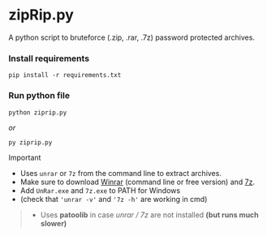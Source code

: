 # zipRip.py
A python script to bruteforce (.zip, .rar, .7z) password protected archives.

### Install requirements
```
pip install -r requirements.txt
```
### Run python file
```
python ziprip.py
```
*or*
```
py ziprip.py
```

>[!IMPORTANT]
> - Uses `unrar` or `7z` from the command line to extract archives.
> - Make sure to download [Winrar](https://www.rarlab.com/rar_add.htm) (command line or free version) and [7z](https://www.7-zip.org).
> - Add `UnRar.exe` and `7z.exe` to PATH for Windows
> - (check that `'unrar -v'` and `'7z -h'` are working in cmd)

> * Uses **patoolib** in case *unrar / 7z* are not installed **(but runs much slower)**
